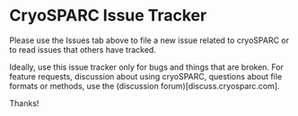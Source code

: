 # CryoSPARC Issue Tracker

Please use the Issues tab above to file a new issue related to cryoSPARC or to read issues that others have tracked.

Ideally, use this issue tracker only for bugs and things that are broken. For feature requests, discussion about using cryoSPARC, questions about file formats or methods, use the (discussion forum)[discuss.cryosparc.com].

Thanks!

